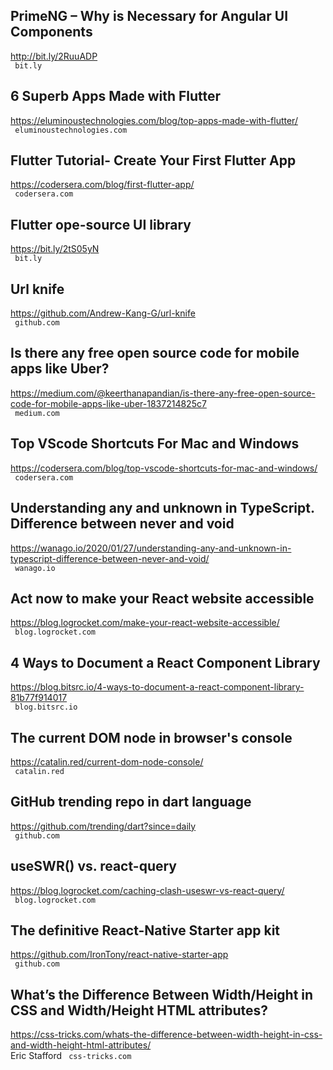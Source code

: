 ## PrimeNG – Why is Necessary for Angular UI Components  
http://bit.ly/2RuuADP  
 ` bit.ly`
  

## 6 Superb Apps Made with Flutter  
https://eluminoustechnologies.com/blog/top-apps-made-with-flutter/  
 ` eluminoustechnologies.com`
  

## Flutter Tutorial- Create Your First Flutter App  
https://codersera.com/blog/first-flutter-app/  
 ` codersera.com`
  

## Flutter ope-source UI library  
https://bit.ly/2tS05yN  
 ` bit.ly`
  

## Url knife  
https://github.com/Andrew-Kang-G/url-knife  
 ` github.com`
  

## Is there any free open source code for mobile apps like Uber?  
https://medium.com/@keerthanapandian/is-there-any-free-open-source-code-for-mobile-apps-like-uber-1837214825c7  
 ` medium.com`
  

## Top VScode Shortcuts For Mac and Windows  
https://codersera.com/blog/top-vscode-shortcuts-for-mac-and-windows/  
 ` codersera.com`
  

## Understanding any and unknown in TypeScript. Difference between never and void  
https://wanago.io/2020/01/27/understanding-any-and-unknown-in-typescript-difference-between-never-and-void/  
 ` wanago.io`
  

## Act now to make your React website accessible  
https://blog.logrocket.com/make-your-react-website-accessible/  
 ` blog.logrocket.com`
  

## 4 Ways to Document a React Component Library  
https://blog.bitsrc.io/4-ways-to-document-a-react-component-library-81b77f914017  
 ` blog.bitsrc.io`
  

## The current DOM node in browser's console  
https://catalin.red/current-dom-node-console/  
 ` catalin.red`
  

## GitHub trending repo in dart language  
https://github.com/trending/dart?since=daily  
 ` github.com`
  

## useSWR() vs. react-query  
https://blog.logrocket.com/caching-clash-useswr-vs-react-query/  
 ` blog.logrocket.com`
  

## The definitive React-Native Starter app kit  
https://github.com/IronTony/react-native-starter-app  
 ` github.com`
  

## What’s the Difference Between Width/Height in CSS and Width/Height HTML attributes?  
https://css-tricks.com/whats-the-difference-between-width-height-in-css-and-width-height-html-attributes/  
Eric Stafford ` css-tricks.com`
  

